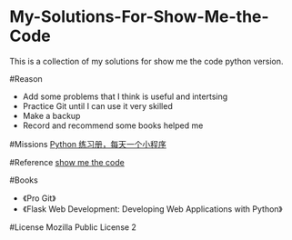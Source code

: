 # My-Solutions-For-Show-Me-the-Code
This is a collection of my solutions for show me the code python version.

#Reason

* Add some problems that I think  is useful and intertsing
* Practice Git until I can use it very skilled
* Make a backup
* Record and recommend some books helped me 

#Missions
[Python 练习册，每天一个小程序](https://github.com/Yixiaohan/show-me-the-code)

#Reference
[show me the code](https://github.com/Show-Me-the-Code/python)

#Books
*	《Pro Git》
*	《Flask Web Development: Developing Web Applications with Python》


#License
Mozilla Public License 2
